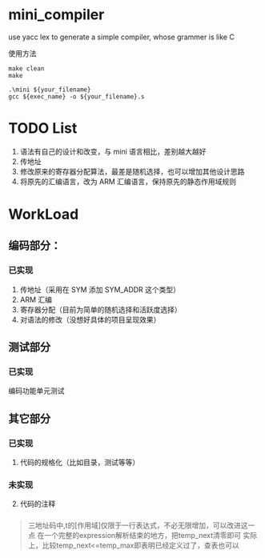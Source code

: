 # mini_compiler

use yacc lex to generate a simple compiler, whose grammer is like C

使用方法

```
make clean
make
```
```
.\mini ${your_filename}
gcc ${exec_name} -o ${your_filename}.s
```

# TODO List

1. 语法有自己的设计和改变，与 mini 语言相比，差别越大越好
2. 传地址
3. 修改原来的寄存器分配算法，最差是随机选择，也可以增加其他设计思路
4. 将原先的汇编语言，改为 ARM 汇编语言，保持原先的静态作用域规则

# WorkLoad

## 编码部分：

### 已实现

1. 传地址（采用在 SYM 添加 SYM_ADDR 这个类型）
2. ARM 汇编
3. 寄存器分配（目前为简单的随机选择和活跃度选择）
4. 对语法的修改（没想好具体的项目呈现效果）


## 测试部分

### 已实现

编码功能单元测试

## 其它部分

### 已实现
1. 代码的规格化（比如目录，测试等等）

### 未实现
2. 代码的注释


###
> 三地址码中,t的[作用域]仅限于一行表达式，不必无限增加，可以改进这一点
> 在一个完整的expression解析结束的地方，把temp_next清零即可
> 实际上，比较temp_next<=temp_max即表明已经定义过了，查表也可以

